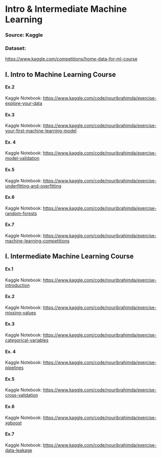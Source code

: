 # Intro & Intermediate Machine Learning
### Source: Kaggle

### Dataset:
  https://www.kaggle.com/competitions/home-data-for-ml-course

## I. Intro to Machine Learning Course
#### Ex.2
  Kaggle Notebook: https://www.kaggle.com/code/nouribrahimda/exercise-explore-your-data
#### Ex.3
  Kaggle Notebook: https://www.kaggle.com/code/nouribrahimda/exercise-your-first-machine-learning-model
#### Ex. 4
  Kaggle Notebook: https://www.kaggle.com/code/nouribrahimda/exercise-model-validation
#### Ex.5
  Kaggle Notebook: https://www.kaggle.com/code/nouribrahimda/exercise-underfitting-and-overfitting
#### Ex.6
  Kaggle Notebook: https://www.kaggle.com/code/nouribrahimda/exercise-random-forests
#### Ex.7
  Kaggle Notebook: https://www.kaggle.com/code/nouribrahimda/exercise-machine-learning-competitions
 
## I. Intermediate Machine Learning Course
#### Ex.1
  Kaggle Notebook: https://www.kaggle.com/code/nouribrahimda/exercise-introduction
#### Ex.2
  Kaggle Notebook: https://www.kaggle.com/code/nouribrahimda/exercise-missing-values
#### Ex.3
  Kaggle Notebook: https://www.kaggle.com/code/nouribrahimda/exercise-categorical-variables
#### Ex. 4
  Kaggle Notebook: https://www.kaggle.com/code/nouribrahimda/exercise-pipelines
#### Ex.5
  Kaggle Notebook: https://www.kaggle.com/code/nouribrahimda/exercise-cross-validation
#### Ex.6
  Kaggle Notebook: https://www.kaggle.com/code/nouribrahimda/exercise-xgboost
#### Ex.7
  Kaggle Notebook: https://www.kaggle.com/code/nouribrahimda/exercise-data-leakage
 





